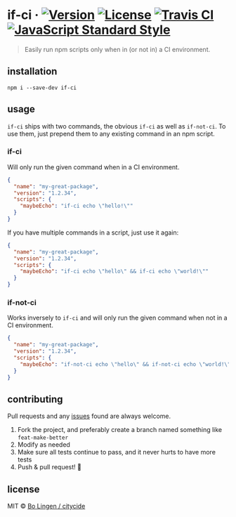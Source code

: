 # if-ci &middot; [![Version](https://img.shields.io/npm/v/if-ci.svg?style=flat-square&maxAge=3600)](https://www.npmjs.com/package/if-ci) [![License](https://img.shields.io/npm/l/if-ci.svg?style=flat-square&maxAge=3600)](https://www.npmjs.com/package/if-ci) [![Travis CI](https://img.shields.io/travis/citycide/if-ci.svg?style=flat-square&maxAge=3600)](https://travis-ci.org/citycide/if-ci) [![JavaScript Standard Style](https://img.shields.io/badge/code%20style-standard-brightgreen.svg?style=flat-square)](https://standardjs.com)

> Easily run npm scripts only when in (or not in) a CI environment.

## installation

```console
npm i --save-dev if-ci
```

## usage

`if-ci` ships with two commands, the obvious `if-ci` as well as `if-not-ci`.
To use them, just prepend them to any existing command in an npm script.

### if-ci

Will only run the given command when in a CI environment.

```json
{
  "name": "my-great-package",
  "version": "1.2.34",
  "scripts": {
    "maybeEcho": "if-ci echo \"hello!\""
  }
}
```

If you have multiple commands in a script, just use it again:

```json
{
  "name": "my-great-package",
  "version": "1.2.34",
  "scripts": {
    "maybeEcho": "if-ci echo \"hello\" && if-ci echo \"world!\""
  }
}
```

### if-not-ci

Works inversely to `if-ci` and will only run the given command when
not in a CI environment.

```json
{
  "name": "my-great-package",
  "version": "1.2.34",
  "scripts": {
    "maybeEcho": "if-not-ci echo \"hello\" && if-not-ci echo \"world!\""
  }
}
```

## contributing

Pull requests and any [issues](https://github.com/citycide/if-ci/issues)
found are always welcome.

1. Fork the project, and preferably create a branch named something like `feat-make-better`
2. Modify as needed
3. Make sure all tests continue to pass, and it never hurts to have more tests
4. Push & pull request! :tada:

## license

MIT © [Bo Lingen / citycide](https://github.com/citycide)
